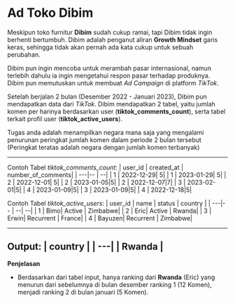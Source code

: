 # Ad Toko Dibim

Meskipun toko furnitur **Dibim** sudah cukup ramai, tapi Dibim tidak ingin berhenti bertumbuh. Dibim adalah penganut aliran **Growth Mindset** garis keras, sehingga tidak akan pernah ada kata cukup untuk sebuah perubahan.

Dibim pun ingin mencoba untuk merambah pasar internasional, namun terlebih dahulu ia ingin mengetahui respon pasar terhadap produknya. Dibim pun memutuskan untuk membuat *Ad Campaign* di platform *TikTok*.

Setelah berjalan 2 bulan (Desember 2022 - Januari 2023), Dibim pun mendapatkan data dari *TikTok*. Dibim mendapatkan 2 tabel, yaitu jumlah komen per harinya berdasarkan user (**tiktok_comments_count**), serta tabel terkait profil user (**tiktok_active_users**).

Tugas anda adalah menampilkan negara mana saja yang mengalami penurunan peringkat jumlah komen dalam periode 2 bulan tersebut (Peringkat teratas adalah negara dengan jumlah komen terbanyak)

---
Contoh Tabel *tiktok_comments_count*:
| user_id  | created_at | number_of_comments|
| ---|-- | --|
| 1 | 2022-12-29| 5|
| 1 | 2023-01-29| 5|
| 2 | 2022-12-01| 5|
| 2 | 2023-01-05|5|
| 2 | 2022-12-07|7|
| 3 | 2023-02-01|5|
| 4 | 2023-01-09|5|
| 3 | 2023-01-09|5|
| 4 | 2022-12-18|5|


Contoh Tabel *tiktok_active_users*:
| user_id  | name | status | country |
| ---|-- | --| --|
| 1 | Bimo| Active | Zimbabwe|
| 2 | Eric| Active | Rwanda|
| 3 | Erwin| Recurrent | France|
| 4 | Bayuzen| Recurrent | Zimbabwe|

---
Output:
| country |
| ---|
| Rwanda |
---

**Penjelasan**
- Berdasarkan dari tabel input, hanya ranking dari **Rwanda** (Eric) yang menurun dari sebelumnya di bulan desember ranking 1 (12 Komen), menjadi ranking 2 di bulan januari (5 Komen).